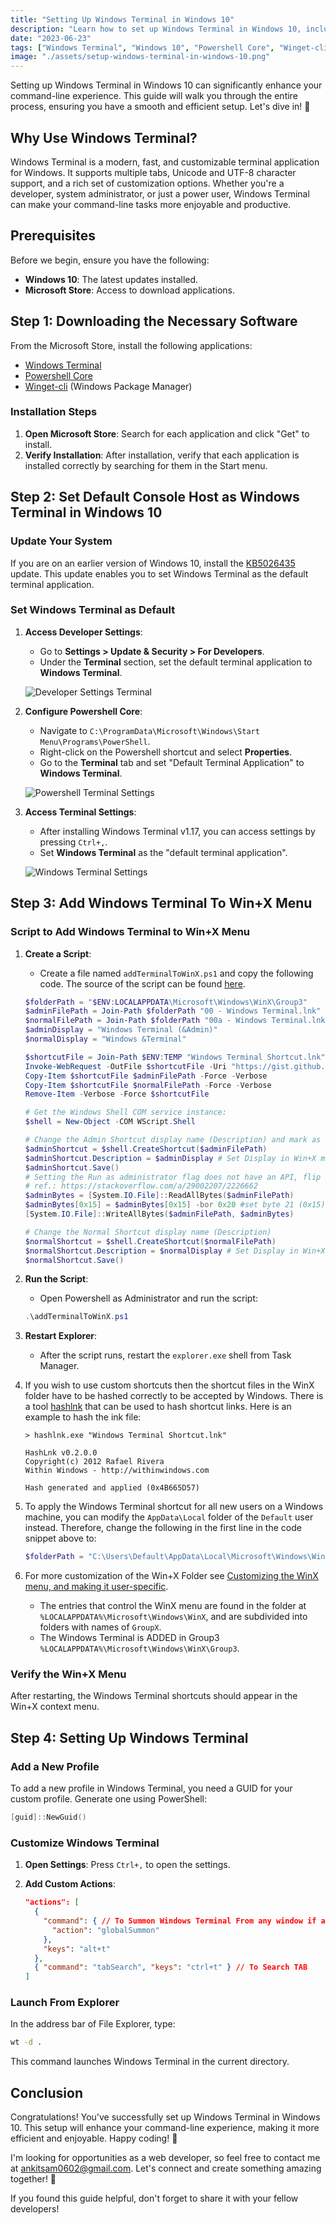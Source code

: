 ```yaml
---
title: "Setting Up Windows Terminal in Windows 10"
description: "Learn how to set up Windows Terminal in Windows 10, including downloading necessary software, setting it as the default terminal, and adding it to the Win+X menu. This guide provides step-by-step instructions and code snippets for a seamless setup."
date: "2023-06-23"
tags: ["Windows Terminal", "Windows 10", "Powershell Core", "Winget-cli", "DevOps"]
image: "./assets/setup-windows-terminal-in-windows-10.png"
---
```


Setting up Windows Terminal in Windows 10 can significantly enhance your command-line experience. This guide will walk you through the entire process, ensuring you have a smooth and efficient setup. Let's dive in! 🚀

## Why Use Windows Terminal?

Windows Terminal is a modern, fast, and customizable terminal application for Windows. It supports multiple tabs, Unicode and UTF-8 character support, and a rich set of customization options. Whether you're a developer, system administrator, or just a power user, Windows Terminal can make your command-line tasks more enjoyable and productive.

## Prerequisites

Before we begin, ensure you have the following:

- **Windows 10**: The latest updates installed.
- **Microsoft Store**: Access to download applications.

## **Step 1: Downloading the Necessary Software**

From the Microsoft Store, install the following applications:

- [Windows Terminal](https://www.microsoft.com/store/productId/9N0DX20HK701)
- [Powershell Core](https://www.microsoft.com/store/productId/9MZ1SNWT0N5D)
- [Winget-cli](https://www.microsoft.com/store/productId/9NBLGGH4NNS1) (Windows Package Manager)

### Installation Steps

1. **Open Microsoft Store**: Search for each application and click "Get" to install.
2. **Verify Installation**: After installation, verify that each application is installed correctly by searching for them in the Start menu.

## **Step 2: Set Default Console Host as Windows Terminal in Windows 10**

### Update Your System

If you are on an earlier version of Windows 10, install the [KB5026435](https://www.catalog.update.microsoft.com/Search.aspx?q=KB5026435) update. This update enables you to set Windows Terminal as the default terminal application.

### Set Windows Terminal as Default

1. **Access Developer Settings**:
   - Go to **Settings > Update & Security > For Developers**.
   - Under the **Terminal** section, set the default terminal application to **Windows Terminal**.

   ![Developer Settings Terminal](./assets/developer-settings-terminal.png)

2. **Configure Powershell Core**:
   - Navigate to `C:\ProgramData\Microsoft\Windows\Start Menu\Programs\PowerShell`.
   - Right-click on the Powershell shortcut and select **Properties**.
   - Go to the **Terminal** tab and set "Default Terminal Application" to **Windows Terminal**.

   ![Powershell Terminal Settings](./assets/powershell-terminal-settings.png)

3. **Access Terminal Settings**:
   
   - After installing Windows Terminal v1.17, you can access settings by pressing `Ctrl+,`.
   - Set **Windows Terminal** as the "default terminal application".
   
   ![Windows Terminal Settings](./assets/windows-terminal-settings.png)

## **Step 3: Add Windows Terminal To Win+X Menu**

### Script to Add Windows Terminal to Win+X Menu

1. **Create a Script**:
   - Create a file named `addTerminalToWinX.ps1` and copy the following code. The source of the script can be found [here](https://gist.github.com/fredrikhr/0994a6e81443c439659db1d9763365d7).

   ```powershell
   $folderPath = "$ENV:LOCALAPPDATA\Microsoft\Windows\WinX\Group3"
   $adminFilePath = Join-Path $folderPath "00 - Windows Terminal.lnk"
   $normalFilePath = Join-Path $folderPath "00a - Windows Terminal.lnk"
   $adminDisplay = "Windows Terminal (&Admin)"
   $normalDisplay = "Windows &Terminal"
   
   $shortcutFile = Join-Path $ENV:TEMP "Windows Terminal Shortcut.lnk"
   Invoke-WebRequest -OutFile $shortcutFile -Uri "https://gist.github.com/fredrikhr/0994a6e81443c439659db1d9763365d7/raw/Windows%2520Terminal%2520Shortcut.lnk"
   Copy-Item $shortcutFile $adminFilePath -Force -Verbose
   Copy-Item $shortcutFile $normalFilePath -Force -Verbose
   Remove-Item -Verbose -Force $shortcutFile
   
   # Get the Windows Shell COM service instance:
   $shell = New-Object -COM WScript.Shell
   
   # Change the Admin Shortcut display name (Description) and mark as Run as Administrator
   $adminShortcut = $shell.CreateShortcut($adminFilePath)
   $adminShortcut.Description = $adminDisplay # Set Display in Win+X menu using A as the mnemonic character
   $adminShortcut.Save()
   # Setting the Run as administrator flag does not have an API, flip the bit manually
   # ref.: https://stackoverflow.com/a/29002207/2226662
   $adminBytes = [System.IO.File]::ReadAllBytes($adminFilePath)
   $adminBytes[0x15] = $adminBytes[0x15] -bor 0x20 #set byte 21 (0x15) bit 6 (0x20) ON
   [System.IO.File]::WriteAllBytes($adminFilePath, $adminBytes)
   
   # Change the Normal Shortcut display name (Description)
   $normalShortcut = $shell.CreateShortcut($normalFilePath)
   $normalShortcut.Description = $normalDisplay # Set Display in Win+X menu using T as the mnemonic character
   $normalShortcut.Save()
   ```

2. **Run the Script**:
   - Open Powershell as Administrator and run the script:

   ```powershell
   .\addTerminalToWinX.ps1
   ```

3. **Restart Explorer**:
   - After the script runs, restart the `explorer.exe` shell from Task Manager.

4. If you wish to use custom shortcuts then the shortcut files in the WinX folder have to be hashed correctly to be accepted by Windows. There is a tool [hashlnk](https://github.com/riverar/hashlnk) that can be used to hash shortcut links. Here is an example to hash the ink file: 

   ```shell
   > hashlnk.exe "Windows Terminal Shortcut.lnk"
   
   HashLnk v0.2.0.0
   Copyright(c) 2012 Rafael Rivera
   Within Windows - http://withinwindows.com
   
   Hash generated and applied (0x4B665D57)
   ```

5. To apply the Windows Terminal shortcut for all new users on a Windows machine, you can modify the `AppData\Local` folder of the `Default` user instead. Therefore, change the following in the first line in the code snippet above to:

   ```powershell
   $folderPath = "C:\Users\Default\AppData\Local\Microsoft\Windows\WinX\Group3"
   ```

6. For more customization of the Win+X Folder see [Customizing the WinX menu, and making it user-specific](https://james-rankin.com/articles/customizing-the-winx-menu-and-making-it-user-specific/).
     - The entries that control the WinX menu are found in the folder at `%LOCALAPPDATA%\Microsoft\Windows\WinX`, and are subdivided into folders with names of `GroupX`. 
     - The Windows Terminal is ADDED in Group3 `%LOCALAPPDATA%\Microsoft\Windows\WinX\Group3`.

### Verify the Win+X Menu

After restarting, the Windows Terminal shortcuts should appear in the Win+X context menu.

## **Step 4: Setting Up Windows Terminal**

### Add a New Profile

To add a new profile in Windows Terminal, you need a GUID for your custom profile. Generate one using PowerShell:

```powershell
[guid]::NewGuid()
```

### Customize Windows Terminal

1. **Open Settings**: Press `Ctrl+,` to open the settings.
2. **Add Custom Actions**:

   ```json
   "actions": [
     {
       "command": { // To Summon Windows Terminal From any window if active
         "action": "globalSummon"
       },
       "keys": "alt+t"
     },
     { "command": "tabSearch", "keys": "ctrl+t" } // To Search TAB
   ]
   ```

### Launch From Explorer

In the address bar of File Explorer, type:

```bash
wt -d .
```

This command launches Windows Terminal in the current directory.

## Conclusion

Congratulations! You've successfully set up Windows Terminal in Windows 10. This setup will enhance your command-line experience, making it more efficient and enjoyable. Happy coding! 🎉

I'm looking for opportunities as a web developer, so feel free to contact me at [ankitsam0602@gmail.com](mailto:ankitsam0602@gmail.com). Let's connect and create something amazing together! 🌟

If you found this guide helpful, don't forget to share it with your fellow developers!
